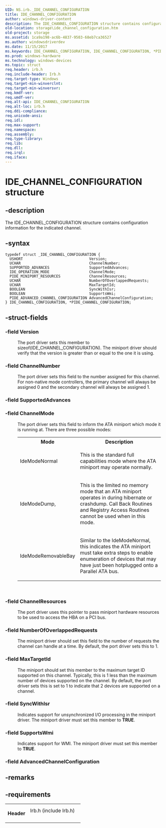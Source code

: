 ```yaml
---
UID: NS.irb._IDE_CHANNEL_CONFIGURATION
title: IDE_CHANNEL_CONFIGURATION
author: windows-driver-content
description: The IDE_CHANNEL_CONFIGURATION structure contains configuration information for the indicated channel.Note  The ATA port driver and ATA miniport driver models may be altered or unavailable in the future.
old-location: storage\ide_channel_configuration.htm
old-project: storage
ms.assetid: 1ca9a198-ac6b-4837-9503-68eb7ca36527
ms.author: windowsdriverdev
ms.date: 11/15/2017
ms.keywords: IDE_CHANNEL_CONFIGURATION, IDE_CHANNEL_CONFIGURATION, *PIDE_CHANNEL_CONFIGURATION
ms.prod: windows-hardware
ms.technology: windows-devices
ms.topic: struct
req.header: irb.h
req.include-header: Irb.h
req.target-type: Windows
req.target-min-winverclnt: 
req.target-min-winversvr: 
req.kmdf-ver: 
req.umdf-ver: 
req.alt-api: IDE_CHANNEL_CONFIGURATION
req.alt-loc: irb.h
req.ddi-compliance: 
req.unicode-ansi: 
req.idl: 
req.max-support: 
req.namespace: 
req.assembly: 
req.type-library: 
req.lib: 
req.dll: 
req.irql: 
req.iface: 
---
```


# IDE_CHANNEL_CONFIGURATION structure



## -description
<p>The IDE_CHANNEL_CONFIGURATION structure contains configuration information for the indicated channel.</p>


## -syntax

````
typedef struct _IDE_CHANNEL_CONFIGURATION {
  USHORT                              Version;
  UCHAR                               ChannelNumber;
  SUPPORTED_ADVANCES                  SupportedAdvances;
  IDE_OPERATION_MODE                  ChannelMode;
  PIDE_MINIPORT_RESOURCES             ChannelResources;
  UCHAR                               NumberOfOverlappedRequests;
  UCHAR                               MaxTargetId;
  BOOLEAN                             SyncWithIsr;
  BOOLEAN                             SupportsWmi;
  PIDE_ADVANCED_CHANNEL_CONFIGURATION AdvancedChannelConfiguration;
} IDE_CHANNEL_CONFIGURATION, *PIDE_CHANNEL_CONFIGURATION;
````


## -struct-fields
<dl>

### -field Version

<dd>
<p>The port driver sets this member to sizeof(IDE_CHANNEL_CONFIGURATION). The miniport driver should verify that the version is greater than or equal to the one it is using.</p>
</dd>

### -field ChannelNumber

<dd>
<p>The port driver sets this field to the number assigned for this channel. For non-native mode controllers, the primary channel will always be assigned 0 and the secondary channel will always be assigned 1.</p>
</dd>

### -field SupportedAdvances

<dd>
<dl>


</dl>
</dd>

### -field ChannelMode

<dd>
<p>The port driver sets this field to inform the ATA miniport which mode it is running at. There are three possible modes:</p>
<table>
<tr>
<th>Mode</th>
<th>Description</th>
</tr>
<tr>
<td>
<p>IdeModeNormal </p>
</td>
<td>
<p>This is the standard full capabilities mode where the ATA miniport may operate normally.</p>
</td>
</tr>
<tr>
<td>
<p>IdeModeDump,</p>
</td>
<td>
<p>This is the limited no memory mode that an ATA miniport operates in during hibernate or crashdump. Call Back Routines and Registry Access Routines cannot be used when in this mode.</p>
</td>
</tr>
<tr>
<td>
<p>IdeModeRemovableBay</p>
</td>
<td>
<p>Similar to the IdeModeNormal, this indicates the ATA miniport must take extra steps to enable enumeration of devices that may have just been hotplugged onto a Parallel ATA bus.</p>
</td>
</tr>
</table>
<p> </p>
</dd>

### -field ChannelResources

<dd>
<p>The port driver uses this pointer to pass miniport hardware resources to be used to access the HBA on a PCI bus.</p>
</dd>

### -field NumberOfOverlappedRequests

<dd>
<p>The miniport driver should set this field to the number of requests the channel can handle at a time. By default, the port driver sets this to 1.</p>
</dd>

### -field MaxTargetId

<dd>
<p>The miniport should set this member to the maximum target ID supported on this channel. Typically, this is 1 less than the maximum number of devices supported on the channel. By default, the port driver sets this is set to 1 to indicate that 2 devices are supported on a channel.</p>
</dd>

### -field SyncWithIsr

<dd>
<p>Indicates support for unsynchronized I/O processing in the miniport driver. The miniport driver must set this member to <b>TRUE</b>.</p>
</dd>

### -field SupportsWmi

<dd>
<p>Indicates support for WMI. The miniport driver must set this member to <b>TRUE</b>.</p>
</dd>

### -field AdvancedChannelConfiguration

<dd></dd>
</dl>

## -remarks


## -requirements
<table>
<tr>
<th width="30%">
<p>Header</p>
</th>
<td width="70%">
<dl>
<dt>Irb.h (include Irb.h)</dt>
</dl>
</td>
</tr>
</table>